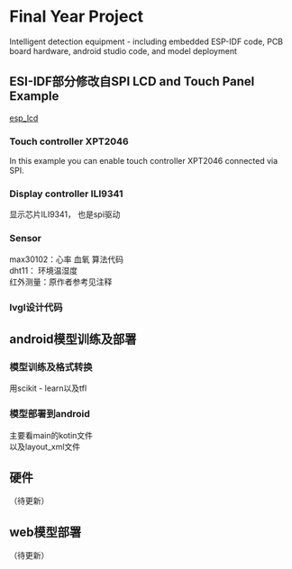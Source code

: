 # Final Year Project
 Intelligent detection equipment - including embedded ESP-IDF code, PCB board hardware, android studio code, and model deployment
## ESI-IDF部分修改自SPI LCD and Touch Panel Example
[esp_lcd](https://docs.espressif.com/projects/esp-idf/en/latest/esp32/api-reference/peripherals/lcd.html)
### Touch controller XPT2046
In this example you can enable touch controller XPT2046 connected via SPI. 
### Display controller ILI9341
显示芯片ILI9341， 也是spi驱动
### Sensor
max30102：心率 血氧 算法代码   
dht11： 环境温湿度   
红外测量：原作者参考见注释   
### lvgl设计代码

## android模型训练及部署
###  模型训练及格式转换
用scikit - learn以及tfl
### 模型部署到android
主要看main的kotin文件   
以及layout_xml文件

## 硬件
（待更新）

## web模型部署
（待更新）

